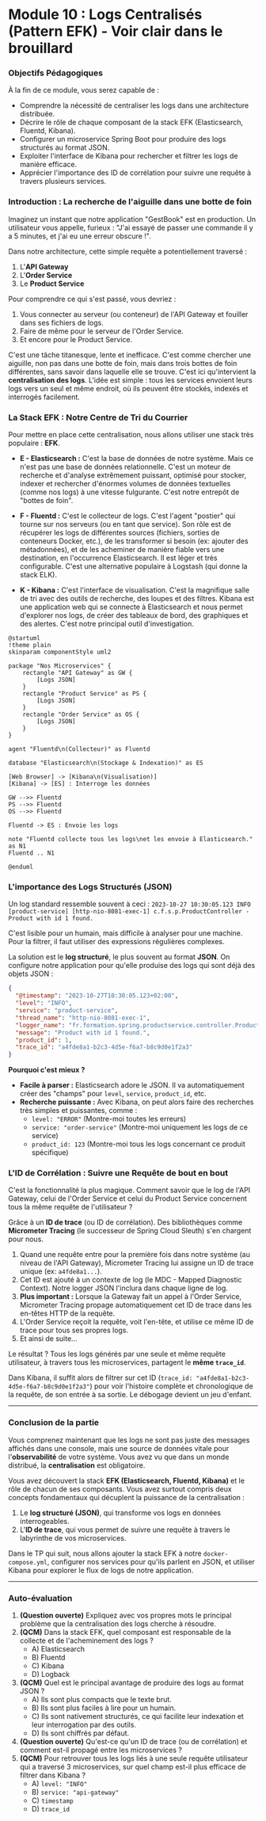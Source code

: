 # Module 10 : Logs Centralisés (Pattern EFK) - Voir clair dans le brouillard

### Objectifs Pédagogiques

À la fin de ce module, vous serez capable de :
*   Comprendre la nécessité de centraliser les logs dans une architecture distribuée.
*   Décrire le rôle de chaque composant de la stack EFK (Elasticsearch, Fluentd, Kibana).
*   Configurer un microservice Spring Boot pour produire des logs structurés au format JSON.
*   Exploiter l'interface de Kibana pour rechercher et filtrer les logs de manière efficace.
*   Apprécier l'importance des ID de corrélation pour suivre une requête à travers plusieurs services.

### Introduction : La recherche de l'aiguille dans une botte de foin

Imaginez un instant que notre application "GestBook" est en production. Un utilisateur vous appelle, furieux : "J'ai essayé de passer une commande il y a 5 minutes, et j'ai eu une erreur obscure !".

Dans notre architecture, cette simple requête a potentiellement traversé :
1.  L'**API Gateway**
2.  L'**Order Service**
3.  Le **Product Service**

Pour comprendre ce qui s'est passé, vous devriez :
1.  Vous connecter au serveur (ou conteneur) de l'API Gateway et fouiller dans ses fichiers de logs.
2.  Faire de même pour le serveur de l'Order Service.
3.  Et encore pour le Product Service.

C'est une tâche titanesque, lente et inefficace. C'est comme chercher une aiguille, non pas dans une botte de foin, mais dans trois bottes de foin différentes, sans savoir dans laquelle elle se trouve. C'est ici qu'intervient la **centralisation des logs**. L'idée est simple : tous les services envoient leurs logs vers un seul et même endroit, où ils peuvent être stockés, indexés et interrogés facilement.

### La Stack EFK : Notre Centre de Tri du Courrier

Pour mettre en place cette centralisation, nous allons utiliser une stack très populaire : **EFK**.

*   **E - Elasticsearch :** C'est la base de données de notre système. Mais ce n'est pas une base de données relationnelle. C'est un moteur de recherche et d'analyse extrêmement puissant, optimisé pour stocker, indexer et rechercher d'énormes volumes de données textuelles (comme nos logs) à une vitesse fulgurante. C'est notre entrepôt de "bottes de foin".

*   **F - Fluentd :** C'est le collecteur de logs. C'est l'agent "postier" qui tourne sur nos serveurs (ou en tant que service). Son rôle est de récupérer les logs de différentes sources (fichiers, sorties de conteneurs Docker, etc.), de les transformer si besoin (ex: ajouter des métadonnées), et de les acheminer de manière fiable vers une destination, en l'occurrence Elasticsearch. Il est léger et très configurable. C'est une alternative populaire à Logstash (qui donne la stack ELK).

*   **K - Kibana :** C'est l'interface de visualisation. C'est la magnifique salle de tri avec des outils de recherche, des loupes et des filtres. Kibana est une application web qui se connecte à Elasticsearch et nous permet d'explorer nos logs, de créer des tableaux de bord, des graphiques et des alertes. C'est notre principal outil d'investigation.

```plantuml
@startuml
!theme plain
skinparam componentStyle uml2

package "Nos Microservices" {
    rectangle "API Gateway" as GW {
        [Logs JSON]
    }
    rectangle "Product Service" as PS {
        [Logs JSON]
    }
    rectangle "Order Service" as OS {
        [Logs JSON]
    }
}

agent "Fluentd\n(Collecteur)" as Fluentd

database "Elasticsearch\n(Stockage & Indexation)" as ES

[Web Browser] -> [Kibana\n(Visualisation)]
[Kibana] -> [ES] : Interroge les données

GW -->> Fluentd
PS -->> Fluentd
OS -->> Fluentd

Fluentd -> ES : Envoie les logs

note "Fluentd collecte tous les logs\net les envoie à Elasticsearch." as N1
Fluentd .. N1

@enduml
```

### L'importance des Logs Structurés (JSON)

Un log standard ressemble souvent à ceci :
`2023-10-27 10:30:05.123 INFO [product-service] [http-nio-8081-exec-1] c.f.s.p.ProductController - Product with id 1 found.`

C'est lisible pour un humain, mais difficile à analyser pour une machine. Pour la filtrer, il faut utiliser des expressions régulières complexes.

La solution est le **log structuré**, le plus souvent au format **JSON**. On configure notre application pour qu'elle produise des logs qui sont déjà des objets JSON :

```json
{
  "@timestamp": "2023-10-27T10:30:05.123+02:00",
  "level": "INFO",
  "service": "product-service",
  "thread_name": "http-nio-8081-exec-1",
  "logger_name": "fr.formation.spring.productservice.controller.ProductController",
  "message": "Product with id 1 found.",
  "product_id": 1,
  "trace_id": "a4fde8a1-b2c3-4d5e-f6a7-b8c9d0e1f2a3"
}
```

**Pourquoi c'est mieux ?**
*   **Facile à parser :** Elasticsearch adore le JSON. Il va automatiquement créer des "champs" pour `level`, `service`, `product_id`, etc.
*   **Recherche puissante :** Avec Kibana, on peut alors faire des recherches très simples et puissantes, comme :
    *   `level: "ERROR"` (Montre-moi toutes les erreurs)
    *   `service: "order-service"` (Montre-moi uniquement les logs de ce service)
    *   `product_id: 123` (Montre-moi tous les logs concernant ce produit spécifique)

### L'ID de Corrélation : Suivre une Requête de bout en bout

C'est la fonctionnalité la plus magique. Comment savoir que le log de l'API Gateway, celui de l'Order Service et celui du Product Service concernent tous la même requête de l'utilisateur ?

Grâce à un **ID de trace** (ou ID de corrélation). Des bibliothèques comme **Micrometer Tracing** (le successeur de Spring Cloud Sleuth) s'en chargent pour nous.
1.  Quand une requête entre pour la première fois dans notre système (au niveau de l'API Gateway), Micrometer Tracing lui assigne un ID de trace unique (ex: `a4fde8a1...`).
2.  Cet ID est ajouté à un contexte de log (le MDC - Mapped Diagnostic Context). Notre logger JSON l'inclura dans chaque ligne de log.
3.  **Plus important :** Lorsque la Gateway fait un appel à l'Order Service, Micrometer Tracing propage automatiquement cet ID de trace dans les en-têtes HTTP de la requête.
4.  L'Order Service reçoit la requête, voit l'en-tête, et utilise ce même ID de trace pour tous ses propres logs.
5.  Et ainsi de suite...

Le résultat ? Tous les logs générés par une seule et même requête utilisateur, à travers tous les microservices, partagent le **même `trace_id`**.

Dans Kibana, il suffit alors de filtrer sur cet ID (`trace_id: "a4fde8a1-b2c3-4d5e-f6a7-b8c9d0e1f2a3"`) pour voir l'histoire complète et chronologique de la requête, de son entrée à sa sortie. Le débogage devient un jeu d'enfant.

---

### Conclusion de la partie

Vous comprenez maintenant que les logs ne sont pas juste des messages affichés dans une console, mais une source de données vitale pour l'**observabilité** de votre système. Vous avez vu que dans un monde distribué, la **centralisation** est obligatoire.

Vous avez découvert la stack **EFK (Elasticsearch, Fluentd, Kibana)** et le rôle de chacun de ses composants. Vous avez surtout compris deux concepts fondamentaux qui décuplent la puissance de la centralisation :
1.  Le **log structuré (JSON)**, qui transforme vos logs en données interrogeables.
2.  L'**ID de trace**, qui vous permet de suivre une requête à travers le labyrinthe de vos microservices.

Dans le TP qui suit, nous allons ajouter la stack EFK à notre `docker-compose.yml`, configurer nos services pour qu'ils parlent en JSON, et utiliser Kibana pour explorer le flux de logs de notre application.

---

### Auto-évaluation

1.  **(Question ouverte)** Expliquez avec vos propres mots le principal problème que la centralisation des logs cherche à résoudre.
2.  **(QCM)** Dans la stack EFK, quel composant est responsable de la collecte et de l'acheminement des logs ?
    *   A) Elasticsearch
    *   B) Fluentd
    *   C) Kibana
    *   D) Logback
3.  **(QCM)** Quel est le principal avantage de produire des logs au format JSON ?
    *   A) Ils sont plus compacts que le texte brut.
    *   B) Ils sont plus faciles à lire pour un humain.
    *   C) Ils sont nativement structurés, ce qui facilite leur indexation et leur interrogation par des outils.
    *   D) Ils sont chiffrés par défaut.
4.  **(Question ouverte)** Qu'est-ce qu'un ID de trace (ou de corrélation) et comment est-il propagé entre les microservices ?
5.  **(QCM)** Pour retrouver tous les logs liés à une seule requête utilisateur qui a traversé 3 microservices, sur quel champ est-il plus efficace de filtrer dans Kibana ?
    *   A) `level: "INFO"`
    *   B) `service: "api-gateway"`
    *   C) `timestamp`
    *   D) `trace_id`
